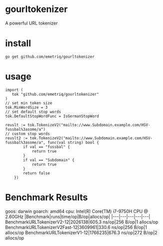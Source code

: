# gourltokenizer

A powerful URL tokenizer

# install

`go get github.com/emetriq/gourltokenizer`

# usage

```golang
import (
   tok "github.com/emetriq/gourltokenizer"
)
// set min token size
tok.MinWordSize = 3
// set default stop words
tok.DefaultStopWordFunc = IsGermanStopWord

reuslt := tok.TokenizeV2("mailto://www.Subdomain.example.com/HSV-fussbal%3asome/a")
// custom stop words
reuslt2 := tok.TokenizeV2("mailto://www.Subdomain.example.com/HSV-fussbal%3asome/a", func(val string) bool {
		if val == "fussbal" {
			return true
		}
		if val == "Subdomain" {
			return true
		}
		return false
	})
```
# Benchmark Results

goos: darwin
goarch: amd64
cpu: Intel(R) Core(TM) i7-9750H CPU @ 2.60GHz
|Benchmark|runs|time/op|B/op|allocs/op|
|---|---|---|---|---|
BenchmarkURLTokenizerV2-12|2026138|605.3 ns/op|256 B/op|1 allocs/op
BenchmarkURLTokenizerV2Fast-12|3609961|330.6 ns/op|256 B/op|1 allocs/op
BenchmarkURLTokenizerV1-12|1766235|676.3 ns/op|272 B/op|2 allocs/op